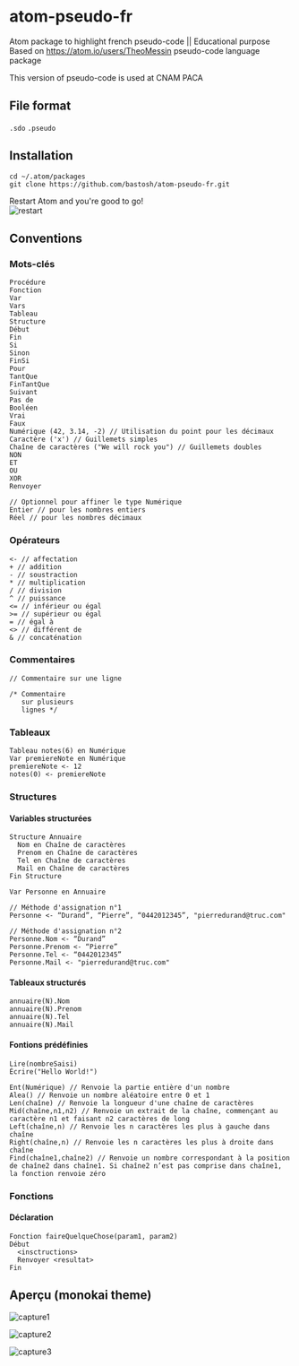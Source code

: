 # atom-pseudo-fr
Atom package to highlight french pseudo-code || Educational purpose  
Based on https://atom.io/users/TheoMessin pseudo-code language package

This version of pseudo-code is used at CNAM PACA

## File format
```.sdo``` ```.pseudo```

## Installation
```
cd ~/.atom/packages  
git clone https://github.com/bastosh/atom-pseudo-fr.git
```
Restart Atom and you're good to go!  
![restart](https://github.com/bastosh/atom-pseudo-fr/blob/master/img/restart.png?raw=true)

## Conventions
### Mots-clés
```
Procédure
Fonction
Var
Vars
Tableau
Structure
Début
Fin
Si
Sinon
FinSi
Pour
TantQue
FinTantQue
Suivant
Pas de
Booléen
Vrai
Faux
Numérique (42, 3.14, -2) // Utilisation du point pour les décimaux
Caractère ('x') // Guillemets simples
Chaîne de caractères ("We will rock you") // Guillemets doubles
NON
ET
OU
XOR
Renvoyer
```
```
// Optionnel pour affiner le type Numérique
Entier // pour les nombres entiers
Réel // pour les nombres décimaux
```

### Opérateurs
```
<- // affectation
+ // addition
- // soustraction
* // multiplication
/ // division
^ // puissance
<= // inférieur ou égal
>= // supérieur ou égal
= // égal à
<> // différent de
& // concaténation
```

### Commentaires
```
// Commentaire sur une ligne

/* Commentaire
   sur plusieurs
   lignes */
```

### Tableaux
```
Tableau notes(6) en Numérique
Var premiereNote en Numérique
premiereNote <- 12
notes(0) <- premiereNote
```

### Structures
#### Variables structurées
```
Structure Annuaire
  Nom en Chaîne de caractères
  Prenom en Chaîne de caractères
  Tel en Chaîne de caractères
  Mail en Chaîne de caractères
Fin Structure

Var Personne en Annuaire

// Méthode d'assignation n°1
Personne <- “Durand”, “Pierre”, “0442012345”, "pierredurand@truc.com"

// Méthode d'assignation n°2
Personne.Nom <- “Durand”
Personne.Prenom <- “Pierre”
Personne.Tel <- “0442012345”
Personne.Mail <- "pierredurand@truc.com"
```
#### Tableaux structurés
```
annuaire(N).Nom
annuaire(N).Prenom
annuaire(N).Tel
annuaire(N).Mail
```

#### Fontions prédéfinies
```
Lire(nombreSaisi)
Écrire("Hello World!")
```
```
Ent(Numérique) // Renvoie la partie entière d'un nombre
Alea() // Renvoie un nombre aléatoire entre 0 et 1
Len(chaîne) // Renvoie la longueur d'une chaîne de caractères
Mid(chaîne,n1,n2) // Renvoie un extrait de la chaîne, commençant au caractère n1 et faisant n2 caractères de long
Left(chaîne,n) // Renvoie les n caractères les plus à gauche dans chaîne
Right(chaîne,n) // Renvoie les n caractères les plus à droite dans chaîne
Find(chaîne1,chaîne2) // Renvoie un nombre correspondant à la position de chaîne2 dans chaîne1. Si chaîne2 n’est pas comprise dans chaîne1, la fonction renvoie zéro
```

### Fonctions
#### Déclaration
```
Fonction faireQuelqueChose(param1, param2)
Début
  <insctructions>
  Renvoyer <resultat>
Fin
```

## Aperçu (monokai theme)

![capture1](https://github.com/bastosh/atom-pseudo-fr/blob/master/exemples/capture1.png?raw=true "Pseudo-code syntax highlight")

![capture2](https://github.com/bastosh/atom-pseudo-fr/blob/master/exemples/capture2.png?raw=true "Pseudo-code syntax highlight")

![capture3](https://github.com/bastosh/atom-pseudo-fr/blob/master/exemples/capture3.png?raw=true "Pseudo-code syntax highlight")
